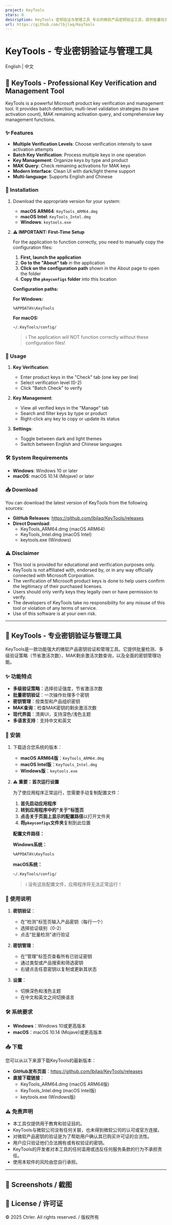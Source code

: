 ```yaml
---
project: KeyTools
stars: 8
description: KeyTools 密钥验证与管理工具 专业的微软产品密钥验证工具，提供批量检测、多级验证策略和全面的密钥管理功能   KeyTools Key Verification Professional Microsoft product key verification tool with batch detection, multi-level validation strategies and comprehensive key management
url: https://github.com/lbjlaq/KeyTools
---
```


KeyTools - 专业密钥验证与管理工具
======================

English | 中文

🔑 KeyTools - Professional Key Verification and Management Tool
---------------------------------------------------------------

KeyTools is a powerful Microsoft product key verification and management tool. It provides batch detection, multi-level validation strategies (to save activation count), MAK remaining activation query, and comprehensive key management functions.

### ✨ Features

-   **Multiple Verification Levels**: Choose verification intensity to save activation attempts
-   **Batch Key Verification**: Process multiple keys in one operation
-   **Key Management**: Organize keys by type and product
-   **MAK Query**: Check remaining activations for MAK keys
-   **Modern Interface**: Clean UI with dark/light theme support
-   **Multi-language**: Supports English and Chinese

### 🔧 Installation

1.  Download the appropriate version for your system:
    
    -   **macOS ARM64**: `KeyTools_ARM64.dmg`
    -   **macOS Intel**: `KeyTools_Intel.dmg`
    -   **Windows**: `keytools.exe`
2.  **⚠️ IMPORTANT: First-Time Setup**
    
    For the application to function correctly, you need to manually copy the configuration files:
    
    1.  **First, launch the application**
    2.  **Go to the "About" tab** in the application
    3.  **Click on the configuration path** shown in the About page to open the folder
    4.  **Copy the `pkeyconfigs` folder** into this location
    
    **Configuration paths:**
    
    **For Windows:**
    
    ```
    %APPDATA%\KeyTools
    ```
    
    **For macOS:**
    
    ```
    ~/.KeyTools/config/
    ```
    
    > ℹ️ The application will NOT function correctly without these configuration files!
    

### 📖 Usage

1.  **Key Verification**:
    
    -   Enter product keys in the "Check" tab (one key per line)
    -   Select verification level (0-2)
    -   Click "Batch Check" to verify
2.  **Key Management**:
    
    -   View all verified keys in the "Manage" tab
    -   Search and filter keys by type or product
    -   Right-click any key to copy or update its status
3.  **Settings**:
    
    -   Toggle between dark and light themes
    -   Switch between English and Chinese languages

### 🛠️ System Requirements

-   **Windows**: Windows 10 or later
-   **macOS**: macOS 10.14 (Mojave) or later

### 📥 Download

You can download the latest version of KeyTools from the following sources:

-   **GitHub Releases**: https://github.com/lbjlaq/KeyTools/releases
-   **Direct Download**:
    -   KeyTools\_ARM64.dmg (macOS ARM64)
    -   KeyTools\_Intel.dmg (macOS Intel)
    -   keytools.exe (Windows)

### ⚠️ Disclaimer

-   This tool is provided for educational and verification purposes only.
-   KeyTools is not affiliated with, endorsed by, or in any way officially connected with Microsoft Corporation.
-   The verification of Microsoft product keys is done to help users confirm the legitimacy of their purchased licenses.
-   Users should only verify keys they legally own or have permission to verify.
-   The developers of KeyTools take no responsibility for any misuse of this tool or violation of any terms of service.
-   Use of this software is at your own risk.

* * *

🔑 KeyTools - 专业密钥验证与管理工具
-------------------------

KeyTools是一款功能强大的微软产品密钥验证和管理工具。它提供批量检测、多级验证策略（节省激活次数）、MAK剩余激活次数查询，以及全面的密钥管理功能。

### ✨ 功能特点

-   **多级验证策略**：选择验证强度，节省激活次数
-   **批量密钥验证**：一次操作处理多个密钥
-   **密钥管理**：按类型和产品组织密钥
-   **MAK查询**：检查MAK密钥的剩余激活次数
-   **现代界面**：清爽UI，支持深色/浅色主题
-   **多语言支持**：支持中文和英文

### 🔧 安装

1.  下载适合您系统的版本：
    
    -   **macOS ARM64版**：`KeyTools_ARM64.dmg`
    -   **macOS Intel版**：`KeyTools_Intel.dmg`
    -   **Windows版**：`keytools.exe`
2.  **⚠️ 重要：首次运行设置**
    
    为了使应用程序正常运行，您需要手动复制配置文件：
    
    1.  **首先启动应用程序**
    2.  **转到应用程序中的"关于"标签页**
    3.  **点击关于页面上显示的配置路径**以打开文件夹
    4.  **将`pkeyconfigs`文件夹**复制到此位置
    
    **配置文件路径：**
    
    **Windows系统：**
    
    ```
    %APPDATA%\KeyTools
    ```
    
    **macOS系统：**
    
    ```
    ~/.KeyTools/config/
    ```
    
    > ℹ️ 没有这些配置文件，应用程序将无法正常运行！
    

### 📖 使用说明

1.  **密钥验证**：
    
    -   在"检测"标签页输入产品密钥（每行一个）
    -   选择验证级别（0-2）
    -   点击"批量检测"进行验证
2.  **密钥管理**：
    
    -   在"管理"标签页查看所有已验证密钥
    -   通过类型或产品搜索和筛选密钥
    -   右键点击任意密钥以复制或更新其状态
3.  **设置**：
    
    -   切换深色和浅色主题
    -   在中文和英文之间切换语言

### 🛠️ 系统要求

-   **Windows**：Windows 10或更高版本
-   **macOS**：macOS 10.14 (Mojave)或更高版本

### 📥 下载

您可以从以下来源下载KeyTools的最新版本：

-   **GitHub发布页面**：https://github.com/lbjlaq/KeyTools/releases
-   **直接下载链接**：
    -   KeyTools\_ARM64.dmg (macOS ARM64版)
    -   KeyTools\_Intel.dmg (macOS Intel版)
    -   keytools.exe (Windows版)

### ⚠️ 免责声明

-   本工具仅提供用于教育和验证目的。
-   KeyTools与微软公司没有任何关联，也未得到微软公司的认可或官方连接。
-   对微软产品密钥的验证是为了帮助用户确认其已购买许可证的合法性。
-   用户应只验证他们合法拥有或有权验证的密钥。
-   KeyTools的开发者对本工具的任何滥用或违反任何服务条款的行为不承担责任。
-   使用本软件的风险由您自行承担。

* * *

📸 Screenshots / 截图
-------------------

📝 License / 许可证
----------------

© 2025 Ctrler. All rights reserved. / 版权所有
